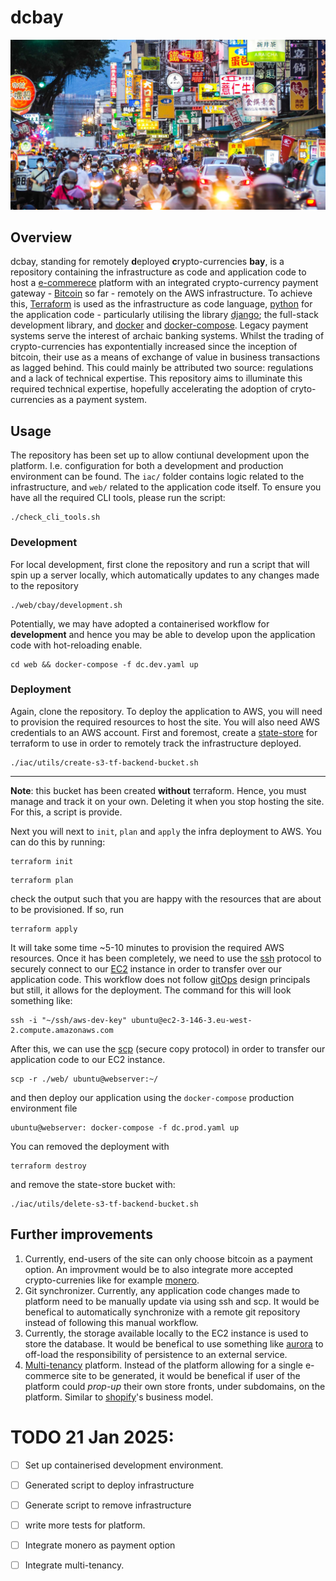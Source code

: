 # dcbay 
![](img/dcbay.jpg "markets")

## Overview
dcbay, standing for remotely **d**eployed **c**rypto-currencies **bay**, is a repository containing  the infrastructure as code and application code to host a [e-commerece](https://en.wikipedia.org/wiki/E-commerce) platform  with an integrated crypto-currency payment gateway - [Bitcoin](https://bitcoin.org/en/) so far - remotely on the AWS infrastructure. To achieve this, [Terraform](https://www.terraform.io/) is used as the infrastructure as code language, [python](https://www.djangoproject.com/) for the application code - particularly utilising the library [django](https://www.djangoproject.com/); the full-stack development library, and [docker](https://www.docker.com/) and [docker-compose](https://docs.docker.com/compose/). Legacy payment systems serve the interest of archaic banking systems. Whilst the trading of crypto-currencies has expontentially increased since the inception of bitcoin, their use as a means of exchange of value in business transactions as lagged behind. This could mainly be attributed two source: regulations and a lack of technical expertise. This repository aims to illuminate this required technical expertise, hopefully accelerating the  adoption of cryto-currencies as a payment system.

## Usage 
The repository has been set up to allow contiunal development upon the platform. I.e. configuration for both a development and production environment can be found. The `iac/` folder contains logic related to the infrastructure, and `web/` related to the application code itself. To ensure you have all the required CLI tools, please run the script:
```
./check_cli_tools.sh
```

### Development 
For local development, first clone the repository and run a script that will spin up a server locally, which automatically updates to any changes made to the repository
```
./web/cbay/development.sh
```
Potentially, we may have adopted a containerised workflow for **development** and hence you may be able to develop upon the application code with hot-reloading enable. 
```
cd web && docker-compose -f dc.dev.yaml up 
```




### Deployment
Again, clone the repository. To deploy the application to AWS, you will need to provision the required resources to host the site. You will also need AWS credentials to an AWS account. First and foremost, create a [state-store](https://developer.hashicorp.com/terraform/language/state/backends) for terraform to use in order to remotely track the infrastructure deployed. 

```
./iac/utils/create-s3-tf-backend-bucket.sh 
```
******
**Note**: this bucket has been created **without** terraform. Hence, you must manage and track it on your own. Deleting it when you stop hosting the site. For this, a script is provide. 

Next you will next to `init`, `plan` and `apply` the infra deployment to AWS. You can do this by running: 

```
terraform init
```
```
terraform plan
```
check the output such that you are happy with the resources that are about to be provisioned. If so, run 
```
terraform apply
```

It will take some time ~5-10 minutes to provision the required AWS resources. Once it has been completely, we need to use the [ssh](https://en.wikipedia.org/wiki/Secure_Shell) protocol to securely connect to our [EC2](https://aws.amazon.com/ec2/) instance in order to transfer over our application code. This workflow does not follow [gitOps](https://about.gitlab.com/topics/gitops/) design principals but still, it allows for the deployment. The command for this will look something like:
```
ssh -i "~/ssh/aws-dev-key" ubuntu@ec2-3-146-3.eu-west-2.compute.amazonaws.com 
```

After this, we can use the [scp](https://en.wikipedia.org/wiki/Secure_copy_protocol) (secure copy protocol) in order to transfer our application code to our EC2 instance. 
```
scp -r ./web/ ubuntu@webserver:~/
```
and then deploy our application using the `docker-compose` production environment file 
```
ubuntu@webserver: docker-compose -f dc.prod.yaml up
```
You can removed the deployment with 
```
terraform destroy 
```
and remove the state-store bucket with: 
```
./iac/utils/delete-s3-tf-backend-bucket.sh
```

## Further improvements 
1) Currently, end-users of the site can only choose bitcoin as a payment option. An improvment would be to also integrate more accepted crypto-currenies like for example [monero](https://www.getmonero.org/). 
2) Git synchronizer. Currently, any application code changes made to platform need to be manually update via using ssh and scp. It would be benefical to automatically synchronize with a remote git repository instead of following this manual workflow. 
3) Currently, the storage available locally to the EC2 instance is used to store the database. It would be benefical to use something like [aurora](https://docs.aws.amazon.com/AmazonRDS/latest/AuroraUserGuide/CHAP_AuroraOverview.html) to off-load the responsibility of persistence to an external service. 
4) [Multi-tenancy](https://en.wikipedia.org/wiki/Multitenancy) platform. Instead of the platform allowing for a single e-commerce site to be generated, it would be benefical if user of the platform could *prop-up* their own store fronts, under subdomains,  on the platform. Similar to [shopify](https://www.shopify.com/uk)'s business model.

# TODO 21 Jan 2025:
- [ ] Set up containerised development environment. 
- [ ] Generated script to deploy infrastructure 
- [ ] Generate script to remove infrastructure 
- [ ] write more tests for platform. 
- [ ] Integrate monero as payment option
- [ ] Integrate multi-tenancy. 


